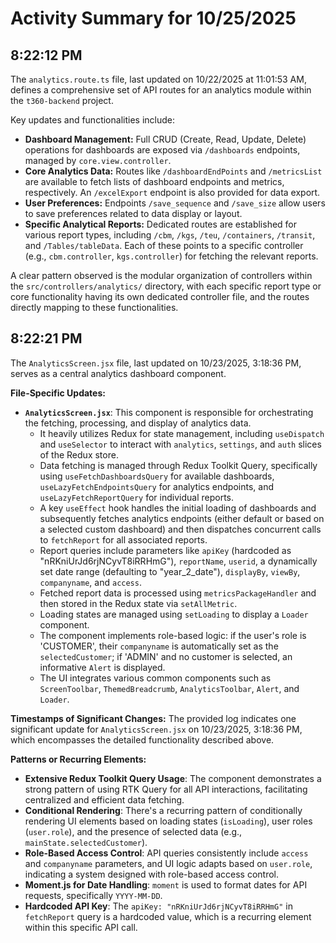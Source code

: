 # Activity Summary for 10/25/2025

## 8:22:12 PM
The `analytics.route.ts` file, last updated on 10/22/2025 at 11:01:53 AM, defines a comprehensive set of API routes for an analytics module within the `t360-backend` project.

Key updates and functionalities include:

*   **Dashboard Management:** Full CRUD (Create, Read, Update, Delete) operations for dashboards are exposed via `/dashboards` endpoints, managed by `core.view.controller`.
*   **Core Analytics Data:** Routes like `/dashboardEndPoints` and `/metricsList` are available to fetch lists of dashboard endpoints and metrics, respectively. An `/excelExport` endpoint is also provided for data export.
*   **User Preferences:** Endpoints `/save_sequence` and `/save_size` allow users to save preferences related to data display or layout.
*   **Specific Analytical Reports:** Dedicated routes are established for various report types, including `/cbm`, `/kgs`, `/teu`, `/containers`, `/transit`, and `/Tables/tableData`. Each of these points to a specific controller (e.g., `cbm.controller`, `kgs.controller`) for fetching the relevant reports.

A clear pattern observed is the modular organization of controllers within the `src/controllers/analytics/` directory, with each specific report type or core functionality having its own dedicated controller file, and the routes directly mapping to these functionalities.

## 8:22:21 PM
The `AnalyticsScreen.jsx` file, last updated on 10/23/2025, 3:18:36 PM, serves as a central analytics dashboard component.

**File-Specific Updates:**
- **`AnalyticsScreen.jsx`**: This component is responsible for orchestrating the fetching, processing, and display of analytics data.
    - It heavily utilizes Redux for state management, including `useDispatch` and `useSelector` to interact with `analytics`, `settings`, and `auth` slices of the Redux store.
    - Data fetching is managed through Redux Toolkit Query, specifically using `useFetchDashboardsQuery` for available dashboards, `useLazyFetchEndpointsQuery` for analytics endpoints, and `useLazyFetchReportQuery` for individual reports.
    - A key `useEffect` hook handles the initial loading of dashboards and subsequently fetches analytics endpoints (either default or based on a selected custom dashboard) and then dispatches concurrent calls to `fetchReport` for all associated reports.
    - Report queries include parameters like `apiKey` (hardcoded as "nRKniUrJd6rjNCyvT8iRRHmG"), `reportName`, `userid`, a dynamically set date range (defaulting to "year_2_date"), `displayBy`, `viewBy`, `companyname`, and `access`.
    - Fetched report data is processed using `metricsPackageHandler` and then stored in the Redux state via `setAllMetric`.
    - Loading states are managed using `setLoading` to display a `Loader` component.
    - The component implements role-based logic: if the user's role is 'CUSTOMER', their `companyname` is automatically set as the `selectedCustomer`; if 'ADMIN' and no customer is selected, an informative `Alert` is displayed.
    - The UI integrates various common components such as `ScreenToolbar`, `ThemedBreadcrumb`, `AnalyticsToolbar`, `Alert`, and `Loader`.

**Timestamps of Significant Changes:**
The provided log indicates one significant update for `AnalyticsScreen.jsx` on 10/23/2025, 3:18:36 PM, which encompasses the detailed functionality described above.

**Patterns or Recurring Elements:**
- **Extensive Redux Toolkit Query Usage**: The component demonstrates a strong pattern of using RTK Query for all API interactions, facilitating centralized and efficient data fetching.
- **Conditional Rendering**: There's a recurring pattern of conditionally rendering UI elements based on loading states (`isLoading`), user roles (`user.role`), and the presence of selected data (e.g., `mainState.selectedCustomer`).
- **Role-Based Access Control**: API queries consistently include `access` and `companyname` parameters, and UI logic adapts based on `user.role`, indicating a system designed with role-based access control.
- **Moment.js for Date Handling**: `moment` is used to format dates for API requests, specifically `YYYY-MM-DD`.
- **Hardcoded API Key**: The `apiKey: "nRKniUrJd6rjNCyvT8iRRHmG"` in `fetchReport` query is a hardcoded value, which is a recurring element within this specific API call.